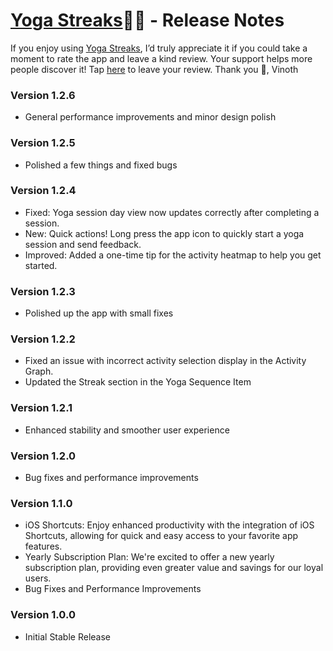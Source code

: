 # [Yoga Streaks](https://apps.apple.com/in/app/yoga-streaks/id6504709338)🧘‍♂️ - Release Notes

If you enjoy using [Yoga Streaks](https://apps.apple.com/in/app/yoga-streaks/id6504709338), I’d truly appreciate it if you could take a moment to rate the app and leave a kind review. Your support helps more people discover it! 
Tap [here](https://itunes.apple.com/app/id6504709338?action=write-review) to leave your review. Thank you 🙏, Vinoth

### Version 1.2.6
- General performance improvements and minor design polish
  
### Version 1.2.5
- Polished a few things and fixed bugs

### Version 1.2.4
- Fixed: Yoga session day view now updates correctly after completing a session.
- New: Quick actions! Long press the app icon to quickly start a yoga session and send feedback.
- Improved: Added a one-time tip for the activity heatmap to help you get started.

### Version 1.2.3
- Polished up the app with small fixes
  
### Version 1.2.2
- Fixed an issue with incorrect activity selection display in the Activity Graph.
- Updated the Streak section in the Yoga Sequence Item
  
### Version 1.2.1
- Enhanced stability and smoother user experience
  
### Version 1.2.0
- Bug fixes and performance improvements
  
### Version 1.1.0
- iOS Shortcuts: Enjoy enhanced productivity with the integration of iOS Shortcuts, allowing for quick and easy access to your favorite app features.
- Yearly Subscription Plan: We're excited to offer a new yearly subscription plan, providing even greater value and savings for our loyal users.
- Bug Fixes and Performance Improvements

### Version 1.0.0
- Initial Stable Release
